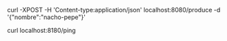 curl -XPOST -H 'Content-type:application/json' localhost:8080/produce -d '{"nombre":"nacho-pepe"}'

curl localhost:8180/ping

